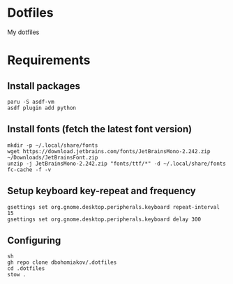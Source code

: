 # Dotfiles
My dotfiles

# Requirements
## Install packages
```
paru -S asdf-vm
asdf plugin add python
```
## Install fonts (fetch the latest font version)
```
mkdir -p ~/.local/share/fonts
wget https://download.jetbrains.com/fonts/JetBrainsMono-2.242.zip ~/Downloads/JetBrainsFont.zip
unzip -j JetBrainsMono-2.242.zip "fonts/ttf/*" -d ~/.local/share/fonts
fc-cache -f -v
```
## Setup keyboard key-repeat and frequency
```
gsettings set org.gnome.desktop.peripherals.keyboard repeat-interval 15
gsettings set org.gnome.desktop.peripherals.keyboard delay 300
```
## Configuring
```
sh
gh repo clone dbohomiakov/.dotfiles
cd .dotfiles
stow .
```
